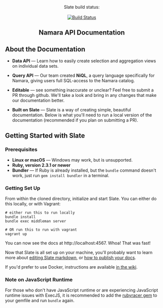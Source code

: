 <p align="center">
  Slate build status:
  <br>
  <br>
  <a href="https://travis-ci.org/lord/slate"><img src="https://travis-ci.org/lord/slate.svg?branch=master" alt="Build Status"></a>
</p>

<h2 align="center">Namara API Documentation</h2>

About the Documentation
------------------------------

* **Data API** — Learn how to easily create selection and aggregation views on individual data sets.

* **Query API** — Our team created **NiQL**, a query language specifically for Namara, giving users full SQL-access to the Namara catalog.

* **Editable** — see something inaccurate or unclear? Feel free to submit a PR through github. We'll take a look and bring in any changes that make our documentation better.

* **Built on Slate** — Slate is a way of creating simple, beautiful documentation. Below is what you'll need to run a local version of the documentation (recommended if you plan on submitting a PR).

Getting Started with Slate
------------------------------

### Prerequisites

 - **Linux or macOS** — Windows may work, but is unsupported.
 - **Ruby, version 2.3.1 or newer**
 - **Bundler** — If Ruby is already installed, but the `bundle` command doesn't work, just run `gem install bundler` in a terminal.

### Getting Set Up

From within the cloned directory, initialize and start Slate. You can either do this locally, or with Vagrant:

```shell
# either run this to run locally
bundle install
bundle exec middleman server

# OR run this to run with vagrant
vagrant up
```

You can now see the docs at http://localhost:4567. Whoa! That was fast!

Now that Slate is all set up on your machine, you'll probably want to learn more about [editing Slate markdown](https://github.com/lord/slate/wiki/Markdown-Syntax), or [how to publish your docs](https://github.com/lord/slate/wiki/Deploying-Slate).

If you'd prefer to use Docker, instructions are available [in the wiki](https://github.com/lord/slate/wiki/Docker).

### Note on JavaScript Runtime

For those who don't have JavaScript runtime or are experiencing JavaScript runtime issues with ExecJS, it is recommended to add the [rubyracer gem](https://github.com/cowboyd/therubyracer) to your gemfile and run `bundle` again.
